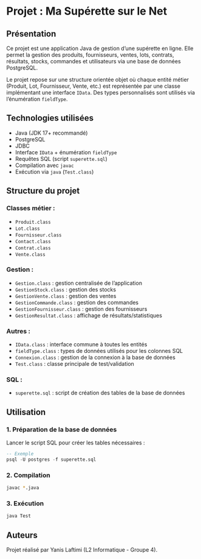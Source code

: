 # Projet : Ma Supérette sur le Net

## Présentation

Ce projet est une application Java de gestion d’une supérette en ligne. Elle permet la gestion des produits, fournisseurs, ventes, lots, contrats, résultats, stocks, commandes et utilisateurs via une base de données PostgreSQL.

Le projet repose sur une structure orientée objet où chaque entité métier (Produit, Lot, Fournisseur, Vente, etc.) est représentée par une classe implémentant une interface `IData`. Des types personnalisés sont utilisés via l’énumération `fieldType`.

## Technologies utilisées

- Java (JDK 17+ recommandé)
- PostgreSQL
- JDBC
- Interface `IData` + énumération `fieldType`
- Requêtes SQL (script `superette.sql`)
- Compilation avec `javac`
- Exécution via `java` (`Test.class`)

## Structure du projet

### Classes métier :
- `Produit.class`
- `Lot.class`
- `Fournisseur.class`
- `Contact.class`
- `Contrat.class`
- `Vente.class`

### Gestion :
- `Gestion.class` : gestion centralisée de l’application
- `GestionStock.class` : gestion des stocks
- `GestionVente.class` : gestion des ventes
- `GestionCommande.class` : gestion des commandes
- `GestionFournisseur.class` : gestion des fournisseurs
- `GestionResultat.class` : affichage de résultats/statistiques

### Autres :
- `IData.class` : interface commune à toutes les entités
- `fieldType.class` : types de données utilisés pour les colonnes SQL
- `Connexion.class` : gestion de la connexion à la base de données
- `Test.class` : classe principale de test/validation

### SQL :
- `superette.sql` : script de création des tables de la base de données

## Utilisation

### 1. Préparation de la base de données
Lancer le script SQL pour créer les tables nécessaires :

```sql
-- Exemple
psql -U postgres -f superette.sql
```

### 2. Compilation

```bash
javac *.java
```

### 3. Exécution

```bash
java Test
```

## Auteurs

Projet réalisé par Yanis Laftimi (L2 Informatique - Groupe 4).